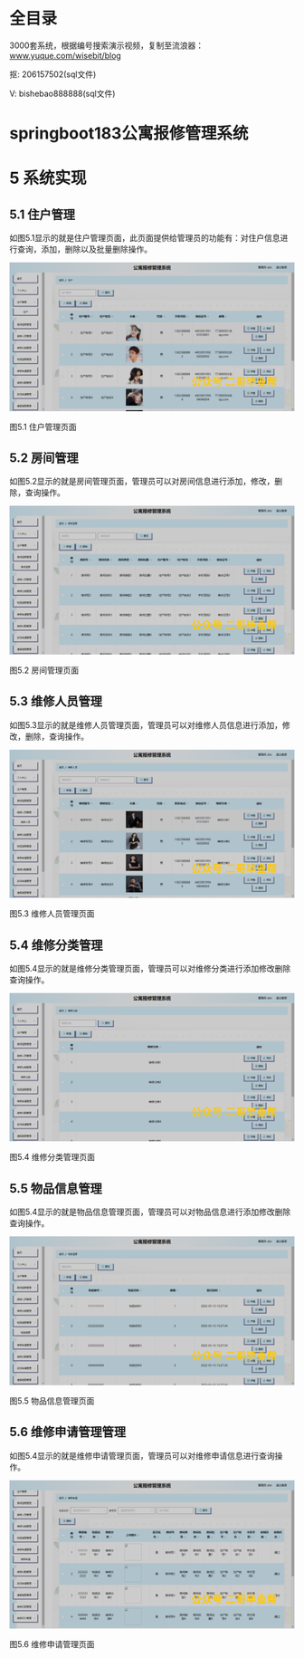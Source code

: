 # 全目录

3000套系统，根据编号搜索演示视频，复制至流浪器：www.yuque.com/wisebit/blog


<p>抠: 206157502(sql文件)</p>
<p>V: bishebao888888(sql文件)</p>


# springboot183公寓报修管理系统
# 5 系统实现
## 5.1 住户管理
如图5.1显示的就是住户管理页面，此页面提供给管理员的功能有：对住户信息进行查询，添加，删除以及批量删除操作。

![](/md/blog.012.png)

图5.1 住户管理页面
## 5.2 房间管理
如图5.2显示的就是房间管理页面，管理员可以对房间信息进行添加，修改，删除，查询操作。

![](/md/blog.013.png)

图5.2 房间管理页面
## 5.3 维修人员管理
如图5.3显示的就是维修人员管理页面，管理员可以对维修人员信息进行添加，修改，删除，查询操作。

![](/md/blog.014.png)

图5.3 维修人员管理页面
## 5.4 维修分类管理
如图5.4显示的就是维修分类管理页面，管理员可以对维修分类进行添加修改删除查询操作。

![](/md/blog.015.png)

图5.4 维修分类管理页面
## 5.5 物品信息管理
如图5.4显示的就是物品信息管理页面，管理员可以对物品信息进行添加修改删除查询操作。

![](/md/blog.016.png)

图5.5 物品信息管理页面
## 5.6 维修申请管理管理
如图5.4显示的就是维修申请管理页面，管理员可以对维修申请信息进行查询操作。

![](/md/blog.017.png)

图5.6 维修申请管理页面



